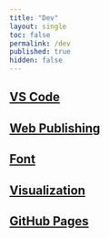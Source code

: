 ```yaml
---
title: "Dev"
layout: single
toc: false
permalink: /dev
published: true
hidden: false
---
```


<head>
  <base target="_self">
</head>

## [VS Code](/dev/vs_code)

## [Web Publishing](/dev/web_publishing)

## [Font](/dev/font)

## [Visualization](/dev/visualization)

## [GitHub Pages](/dev/github_pages)
